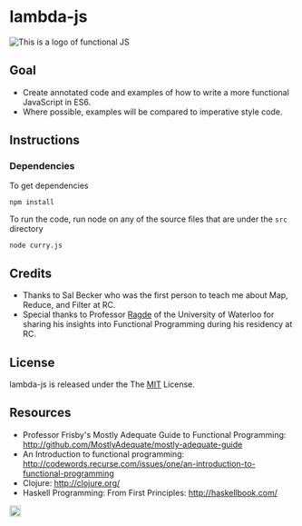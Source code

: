 # lambda-js
![This is a logo of functional JS](http://bit.ly/2mJ4BGb)

## Goal

- Create annotated code and examples of how to write a more functional JavaScript in ES6.
- Where possible, examples will be compared to imperative style code.

## Instructions

### Dependencies

To get dependencies

`npm install`

To run the code, run node on any of the source files that are under the `src` directory

`node curry.js`

## Credits

- Thanks to Sal Becker who was the first person to teach me about Map, Reduce, and Filter at RC. 
- Special thanks to Professor [Ragde](https://cs.uwaterloo.ca/~plragde/) of the University of Waterloo for sharing his insights into Functional Programming during his residency at RC. 

## License

lambda-js is released under the The [MIT](https://opensource.org/licenses/MIT) License.

## Resources

- Professor Frisby's Mostly Adequate Guide to Functional Programming: http://github.com/MostlyAdequate/mostly-adequate-guide
- An Introduction to functional programming: http://codewords.recurse.com/issues/one/an-introduction-to-functional-programming
- Clojure: http://clojure.org/
- Haskell Programming: From First Principles: http://haskellbook.com/

<a href='http://www.recurse.com' title='Made with love at the Recurse Center'><img src='https://cloud.githubusercontent.com/assets/2883345/11325206/336ea5f4-9150-11e5-9e90-d86ad31993d8.png' height='20px'/></a>
